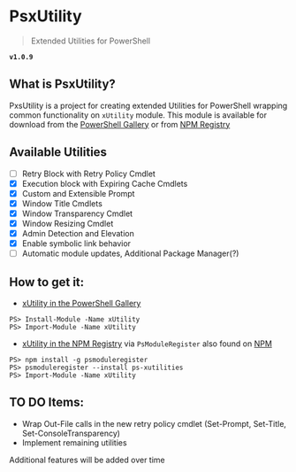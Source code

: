 # PsxUtility
> Extended Utilities for PowerShell

**`v1.0.9`**

## What is PsxUtility?
PxsUtility is a project for creating extended Utilities for PowerShell wrapping common functionality on `xUtility` module. 
This module is available for download from the [PowerShell Gallery](https://www.powershellgallery.com/) or from [NPM Registry](https://www.npmjs.com/)

## Available Utilities
- [ ] Retry Block with Retry Policy Cmdlet
- [x] Execution block with Expiring Cache Cmdlets
- [x] Custom and Extensible Prompt
- [x] Window Title Cmdlets
- [x] Window Transparency Cmdlet
- [x] Window Resizing Cmdlet
- [x] Admin Detection and Elevation
- [x] Enable symbolic link behavior
- [ ] Automatic module updates, Additional Package Manager(?)

## How to get it:
- [xUtility in the PowerShell Gallery](https://www.powershellgallery.com/packages/xUtility)

`PS> Install-Module -Name xUtility`<br>
`PS> Import-Module -Name xUtility`

- [xUtility in the NPM Registry](https://www.npmjs.com/package/ps-xutilities) via `PsModuleRegister` also found on [NPM](https://www.npmjs.com/package/psmoduleregister)

`PS> npm install -g psmoduleregister`<br>
`PS> psmoduleregister --install ps-xutilities`<br>
`PS> Import-Module -Name xUtility`

## TO DO Items:
- Wrap Out-File calls in the new retry policy cmdlet (Set-Prompt, Set-Title, Set-ConsoleTransparency)
- Implement remaining utilities

Additional features will be added over time
